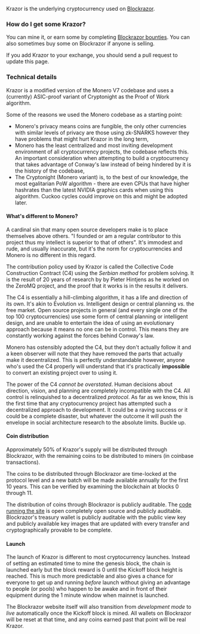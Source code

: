 Krazor is the underlying cryptocurrency used on [Blockrazor](https://github.com/Blockrazor/blockrazor).

### How do I get some Krazor?
You can mine it, or earn some by completing [Blockrazor bounties](https://blockrazor.org/bounties). You can also sometimes buy some on Blockrazor if anyone is selling. 

If you add Krazor to your exchange, you should send a pull request to update this page.

### Technical details
Krazor is a modified version of the Monero V7 codebase and uses a (currently) ASIC-proof variant of Cryptonight as the Proof of Work algorithm. 

Some of the reasons we used the Monero codebase as a starting point:
- Monero's privacy means coins are fungible, the only other currencies with similar levels of privacy are those using zk-SNARKS however they have problems that might hurt Krazor in the long term,
- Monero has the least centralized and most inviting development environment of all cryptocurrency projects, the codebase reflects this. An important consideration when attempting to build a cryptocurrency that takes advantage of Conway's law instead of being hindered by it is the history of the codebase,
- The Cryptonight (Monero variant) is, to the best of our knowledge, the most egalitarian PoW algorithm - there are even CPUs that have higher hashrates than the latest NVIDIA graphics cards when using this algorithm. Cuckoo cycles could improve on this and might be adopted later.

#### What's different to Monero?
A cardinal sin that many open source developers make is to place themselves above others. "I founded or am a regular contributor to this project thus my intellect is superior to that of others". It's immodest and rude, and usually inaccurate, but it's the norm for cryptocurrencies and Monero is no different in this regard. 

The contribution policy used by Krazor is called the Collective Code Construction Contract (C4) using the *Serbian method* for problem solving. It is the result of 20 years of research by by Pieter Hintjens as he worked on the ZeroMQ project, and the proof that it works is in the results it delivers. 

The C4 is essentially a hill-climbing algorithm, it has a life and direction of its own. It's akin to Evolution *vs.* Intelligent design or central planning *vs.* the free market. Open source projects in general (and every single one of the top 100 cryptocurrencies) use some form of central planning or intelligent design, and are unable to entertain the idea of using an evolutionary approach because it means no one can be in control. This means they are constantly working against the forces behind Conway's law.

Monero has ostensibly adopted the C4, but they don't actually follow it and a keen observer will note that they have removed the parts that actually make it decentralized. This is perfectly understandable however, anyone who's used the C4 properly will understand that it's practically **impossible** to convert an existing project over to using it.

The power of the C4 *cannot be overstated*. Human decisions about direction, vision, and planning are completely incompatible with the C4. All control is relinquished to a decentralized *protocol*. As far as we know, this is the first time that any cryptocurrency project has attempted such a decentralized approach to development. It could be a raving success or it could be a complete disaster, but whatever the outcome it will push the envelope in social architecture research to the absolute limits. Buckle up.

#### Coin distribution
Approximately 50% of Krazor's supply will be distributed through Blockrazor, with the remaining coins to be distributed to miners (in coinbase transactions).

The coins to be distributed through Blockrazor are time-locked at the protocol level and a new batch will be made available annually for the first 10 years. This can be verified by examining the blockchain at blocks 0 through 11.

The distribution of coins through Blockrazor is publicly auditable. The [code running the site](https://github.com/Blockrazor/blockrazor) is open completely open source and publicly auditable. Blockrazor's treasury wallet is publicly auditable with the public view key and publicly available key images that are updated with every transfer and cryptographically provable to be complete.

#### Launch
The launch of Krazor is different to most cryptocurrency launches. Instead of setting an estimated time to mine the genesis block, the chain is launched early but the block reward is 0 until the Kickoff block height is reached. This is much more predictable and also gives a chance for everyone to get up and running *before* launch without giving an advantage to people (or pools) who happen to be awake and in front of their equipment during the 1 minute window when mainnet is launched.

The Blockrazor website itself will also transition from *development mode* to *live* automatically once the Kickoff block is mined. All wallets on Blockrazor will be reset at that time, and any coins earned past that point will be real Krazor.
